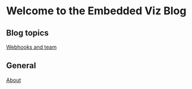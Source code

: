 # Welcome to the Embedded Viz Blog

## Blog topics
[Webhooks and team](create_webhook.md)

## General
[About](about.md)
